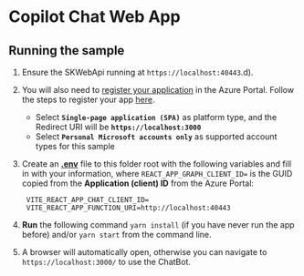 # Copilot Chat Web App

## Running the sample

1. Ensure the SKWebApi running at `https://localhost:40443`.d).
3. You will also need to
   [register your application](https://learn.microsoft.com/azure/active-directory/develop/quickstart-register-app)
   in the Azure Portal. Follow the steps to register your app
   [here](https://learn.microsoft.com/azure/active-directory/develop/quickstart-register-app).
    - Select **`Single-page application (SPA)`** as platform type, and the Redirect URI will be **`https://localhost:3000`**
    - Select **`Personal Microsoft accounts only`** as supported account types for this sample
4. Create an **[.env](.env)** file to this folder root with the following variables and fill in with your information, where `REACT_APP_GRAPH_CLIENT_ID=` is the GUID copied from the **Application (client) ID** from the Azure Portal:
        
        VITE_REACT_APP_CHAT_CLIENT_ID=
        VITE_REACT_APP_FUNCTION_URI=http://localhost:40443

5. **Run** the following command `yarn install` (if you have never run the app before)
   and/or `yarn start` from the command line.
6. A browser will automatically open, otherwise you can navigate to `https://localhost:3000/` to use the ChatBot.
